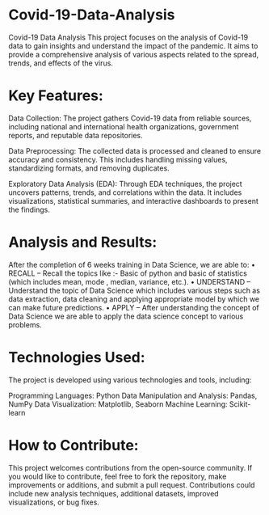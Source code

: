 # Covid-19-Data-Analysis
Covid-19 Data Analysis This project focuses on the analysis of Covid-19 data to gain insights and understand the impact of the pandemic. It aims to provide a comprehensive analysis of various aspects related to the spread, trends, and effects of the virus.
# Key Features:
Data Collection: The project gathers Covid-19 data from reliable sources, including national and international health organizations, government reports, and reputable data repositories.

Data Preprocessing: The collected data is processed and cleaned to ensure accuracy and consistency. This includes handling missing values, standardizing formats, and removing duplicates.

Exploratory Data Analysis (EDA): Through EDA techniques, the project uncovers patterns, trends, and correlations within the data. It includes visualizations, statistical summaries, and interactive dashboards to present the findings.

# Analysis and Results:
After the completion of 6 weeks training in Data Science, we are able to: 
• RECALL – Recall the topics like :- Basic of python and basic of statistics (which 
includes mean, mode , median, variance, etc.). 
• UNDERSTAND – Understand the topic of Data Science which includes various steps 
such as data extraction, data cleaning and applying appropriate model by which we 
can make future predictions. 
• APPLY – After understanding the concept of Data Science we are able to apply the 
data science concept to various problems. 

# Technologies Used:
The project is developed using various technologies and tools, including:

Programming Languages: Python
Data Manipulation and Analysis: Pandas, NumPy
Data Visualization: Matplotlib, Seaborn
Machine Learning: Scikit-learn

# How to Contribute:
This project welcomes contributions from the open-source community. If you would like to contribute, feel free to fork the repository, make improvements or additions, and submit a pull request. Contributions could include new analysis techniques, additional datasets, improved visualizations, or bug fixes.
